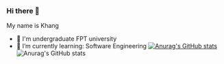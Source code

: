 ### Hi there 👋
My name is Khang
- 🔭 I'm undergraduate FPT university
- 🌱 I’m currently learning: Software Engineering 
[![Anurag's GitHub stats](https://github-readme-stats.vercel.app/api?username=khangnt0203)](https://github.com/anuraghazra/github-readme-stats)
![Anurag's GitHub stats](https://github-readme-stats.vercel.app/api?username=khangnt0203&show_icons=true&theme=radical)
<!--
**khangnt0203/khangnt0203** is a ✨ _special_ ✨ repository because its `README.md` (this file) appears on your GitHub profile.

Here are some ideas to get you started:

- 🔭 I’m currently working on ...
- 🌱 I’m currently learning ...
- 👯 I’m looking to collaborate on ...
- 🤔 I’m looking for help with ...
- 💬 Ask me about ...
- 📫 How to reach me: ...
- 😄 Pronouns: ...
- ⚡ Fun fact: ...
-->
